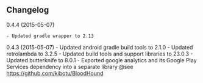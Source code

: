 Changelog
---------

0.4.4 (2015-05-07)
    
    - Updated gradle wrapper to 2.13

0.4.3 (2015-05-07)
    - Updated android gradle build tools to 2.1.0
    - Updated retrolambda to 3.2.5
    - Updated build tools and support libraries to 23.0.3
    - Updated butterknife to 8.0.1
    - Exported google analytics and its Google Play Services dependency into a separate library @see https://github.com/kibotu/BloodHound